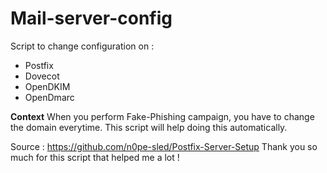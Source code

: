 # Mail-server-config
Script to change configuration on : 
- Postfix
- Dovecot 
- OpenDKIM
- OpenDmarc

**Context**
When you perform Fake-Phishing campaign, you have to change the domain everytime. 
This script will help doing this automatically.

Source : https://github.com/n0pe-sled/Postfix-Server-Setup
Thank you so much for this script that helped me a lot !
